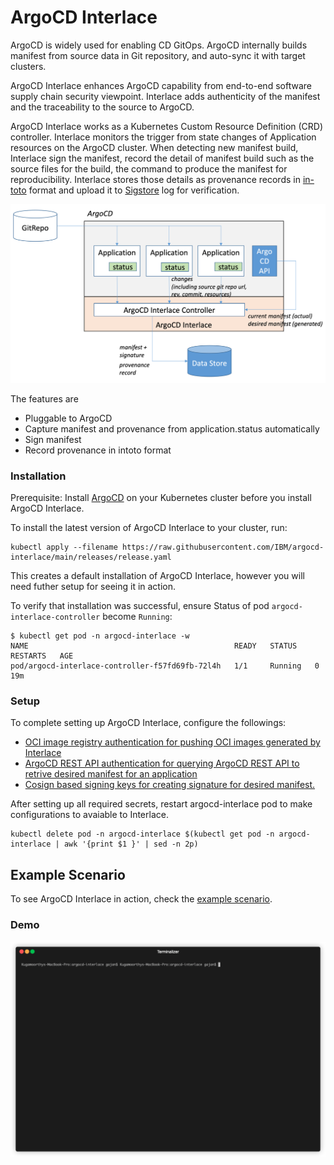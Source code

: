 # ArgoCD Interlace

ArgoCD is widely used for enabling CD GitOps. ArgoCD internally builds manifest from source data in Git repository, and auto-sync it with target clusters. 

ArgoCD Interlace enhances ArgoCD capability from end-to-end software supply chain security viewpoint. Interlace adds authenticity of the manifest and the traceability to the source to ArgoCD.

ArgoCD Interlace works as a Kubernetes Custom Resource Definition (CRD) controller. Interlace monitors the trigger from state changes of Application resources on the ArgoCD cluster. When detecting new manifest build, Interlace sign the manifest, record the detail of manifest build such as the source files for the build, the command to produce the manifest for reproducibility. Interlace stores those details as provenance records in [in-toto](https://in-toto.io) format and upload it to [Sigstore](https://sigstore.dev/) log for verification.

![ArgoCD-Interlace-Arch](./images/argocd-interlace-arch.png)


The features are 
- Pluggable to ArgoCD
- Capture manifest and provenance from application.status automatically
- Sign manifest
- Record provenance in intoto format

### Installation
Prerequisite: Install [ArgoCD](https://argo-cd.readthedocs.io/en/stable/getting_started/) on your Kubernetes cluster before you install ArgoCD Interlace.


To install the latest version of ArgoCD Interlace to your cluster, run:
```
kubectl apply --filename https://raw.githubusercontent.com/IBM/argocd-interlace/main/releases/release.yaml
```
This creates a default installation of ArgoCD Interlace, however you will need futher setup for seeing it in action.

To verify that installation was successful, ensure Status of pod `argocd-interlace-controller` become `Running`:
```shell
$ kubectl get pod -n argocd-interlace -w
NAME                                              READY   STATUS    RESTARTS   AGE
pod/argocd-interlace-controller-f57fd69fb-72l4h   1/1     Running   0          19m
```

### Setup

To complete setting up ArgoCD Interlace, configure the followings: 
* [OCI image registry authentication for pushing OCI images generated by Interlace](docs/oci_setup.md)
* [ArgoCD REST API authentication for querying  ArgoCD REST API to retrive desired manifest for an application](docs/argo_setup.md)
* [Cosign based signing keys for creating signature for desired manifest.](docs/signing_key_setup.md)

 After setting up all required secrets, restart argocd-interlace pod to make configurations to avaiable to Interlace.

 ```shell
 kubectl delete pod -n argocd-interlace $(kubectl get pod -n argocd-interlace | awk '{print $1 }' | sed -n 2p)
 ```

## Example Scenario
To see ArgoCD Interlace in action, check the [example scenario](docs/example_scenario.md).


 ### Demo
 ![intro](images/intro.gif?)